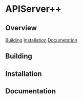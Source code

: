 # APIServer++
## Overview
[Building](https://github.com/theFFPS/APIServerPP/)
[Installation](https://github.com/theFFPS/APIServerPP/)
[Documetation](https://github.com/theFFPS/APIServerPP/)
## Building
## Installation
## Documentation
[](https://github.com/theFFPS/APIServerPP/)
